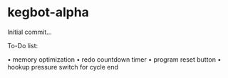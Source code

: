 # kegbot-alpha

Initial commit...

To-Do list:

• memory optimization
• redo countdown timer
• program reset button
• hookup pressure switch for cycle end
